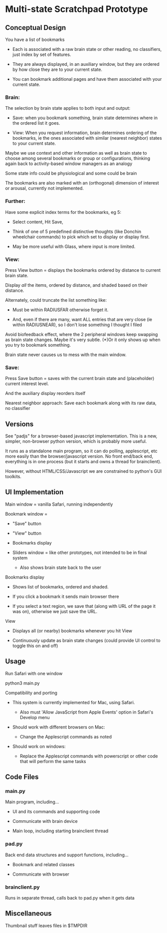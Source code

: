 # Multi-state Scratchpad Prototype

## Conceptual Design

You have a list of bookmarks

* Each is associated with a raw brain state or other reading,
no classifiers, just index by set of features.

* They are always displayed, in an auxiliary window, but they are ordered
by how close they are to your current state.

* You can bookmark additional pages and have them associated
with your current state.

### Brain:

The selection by brain state applies to both input and output:

* Save: when you bookmark something, brain state determines
where in the ordered list it goes.

* View: When you request information, brain determines
ordering of the bookmarks, ie the ones associated
with similar (nearest neighbor) states to your current
state.

Maybe we use context and other information as well as
brain state to choose among several bookmarks or group or
configurations, thinking again back to
activity-based window managers as an analogy

Some state info could be physiological and some could be brain

The bookmarks are also marked with an (orthogonal)
dimension of interest or arousal, currently not implemented.

### Further:
Have some explicit index terms for the bookmarks, eg 5:

* Select content, Hit Save,

* Think of one of 5 predefined distinctive thoughts
(like Donchin wheelchair commands) to pick which set to display
or display first.

* May be more useful with Glass, where input is more limited.

### View:

Press View button = displays the bookmarks ordered by distance
to current brain state. 

Display *all* the items, ordered by distance,
and shaded based on their distance.

Alternately, could truncate the list something like:

* Must be within RADIUSFAR otherwise forget it.

* And, even if there are many, want ALL entries that are
very close (ie within RADIUSNEAR), so I don't lose something I
thought I filed

Avoid biofeedback effect, where the 2 peripheral windows
keep swapping as brain state changes. Maybe it's very subtle.
(*)Or it only shows up when you try to bookmark something.

Brain state never causes us to mess with the main window.

### Save:

Press Save button = saves with
the current brain state and (placeholder) current interest level.

And the auxiliary display reorders itself

Nearest neighbor approach:
Save each bookmark along with its raw data, no classifier

## Versions

See "padjs" for a browser-based javascript implementation.
This is a new, simpler, non-browser python version,
which is probably more useful.

It runs as a standalone main program,
so it can do polling, applescript, etc more easily than the browser/javascript version.
No front end/back end, everything is in one process (but it starts and owns a thread for brainclient).

However, without HTML/CSS/Javascript we are constrained to python's GUI toolkits.

## UI Implementation

Main window = vanilla Safari, running independently

Bookmark window =

* "Save" button

* "View" button

* Bookmarks display

* Sliders window = like other prototypes, not intended to be in final system

    * Also shows brain state back to the user

Bookmarks display

* Shows list of bookmarks, ordered and shaded.

* If you click a bookmark it sends main browser there

* If you select a text region, we save that (along
with URL of the page it was on), otherwise we just save the
URL.

View

* Displays all (or nearby) bookmarks whenever you hit View

* Continuously update as brain state changes (could provide UI control to toggle this on and off)

## Usage

Run Safari with one window

python3 main.py

Compatibility and porting

* This system is currently implemented for Mac, using Safari.

    * Also must 'Allow JavaScript from Apple Events' option in
Safari's Develop menu

* Should work with different browsers on Mac: 

    * Change the Applescript commands as noted

* Should work on windows:

    * Replace the Applescript commands
with powerscript or other code that will
perform the same tasks

## Code Files

### main.py

Main program, including...

* UI and its commands and supporting code

* Communicate with brain device

* Main loop, including starting brainclient thread

### pad.py

Back end data structures and support functions, including...

* Bookmark and related classes

* Communicate with browser

### brainclient.py

Runs in separate thread, calls back to pad.py when it gets data

## Miscellaneous

Thumbnail stuff leaves files in $TMPDIR
